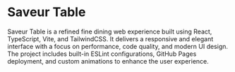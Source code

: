# Saveur Table

Saveur Table is a refined fine dining web experience built using React, TypeScript, Vite, and TailwindCSS. It delivers a responsive and elegant interface with a focus on performance, code quality, and modern UI design. The project includes built-in ESLint configurations, GitHub Pages deployment, and custom animations to enhance the user experience.
